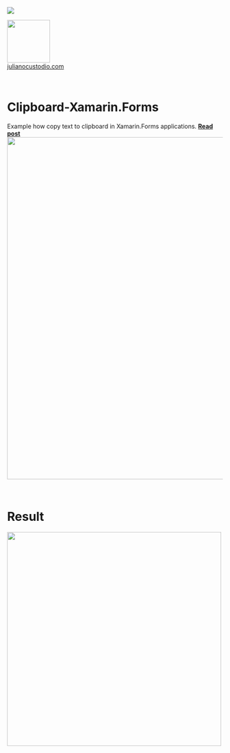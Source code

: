 

<image src="https://camo.githubusercontent.com/f13bbe855abf1e435732ed337f17d7d9e09657ad/68747470733a2f2f63686f6866692e76697375616c73747564696f2e636f6d2f5f617069732f7075626c69632f6275696c642f646566696e6974696f6e732f62396130313732632d303932362d343262382d616632662d3234393533393737336261352f31332f6261646765"/>



  <a href="http://julianocustodio.com" target="_blank"><image width="100px" src="https://julianocustodiosite.files.wordpress.com/2017/02/cropped-logojuliano.png?w=300&h=300&crop=1"/></a>
 <br/><a href="http://julianocustodio.com">julianocustodio.com</a>

 
<br/>


# Clipboard-Xamarin.Forms
Example how copy text to clipboard in Xamarin.Forms applications.
<a href="https://julianocustodio.com/2018/05/24/clipboard/" target="_blank"><b> Read post</b></a></br> 
<a href="https://julianocustodio.com/2018/05/24/clipboard/">
<image width="800px" src="https://julianocustodiosite.files.wordpress.com/2018/05/wallclipboard.png?w=768"/></a>

<br/>


# Result
<p>
  <image height="500px"src="https://julianocustodiosite.files.wordpress.com/2018/05/ezgif-com-gif-maker-11.gif?w=400&h=633"/>  
</p>



